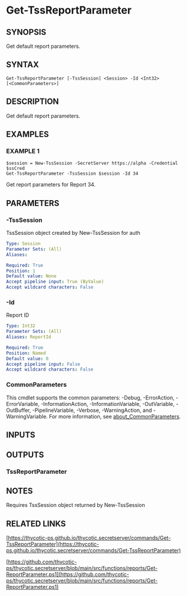 # Get-TssReportParameter

## SYNOPSIS
Get default report parameters.

## SYNTAX

```
Get-TssReportParameter [-TssSession] <Session> -Id <Int32> [<CommonParameters>]
```

## DESCRIPTION
Get default report parameters.

## EXAMPLES

### EXAMPLE 1
```
$session = New-TssSession -SecretServer https://alpha -Credential $ssCred
Get-TssReportParameter -TssSession $session -Id 34
```

Get report parameters for Report 34.

## PARAMETERS

### -TssSession
TssSession object created by New-TssSession for auth

```yaml
Type: Session
Parameter Sets: (All)
Aliases:

Required: True
Position: 1
Default value: None
Accept pipeline input: True (ByValue)
Accept wildcard characters: False
```

### -Id
Report ID

```yaml
Type: Int32
Parameter Sets: (All)
Aliases: ReportId

Required: True
Position: Named
Default value: 0
Accept pipeline input: False
Accept wildcard characters: False
```

### CommonParameters
This cmdlet supports the common parameters: -Debug, -ErrorAction, -ErrorVariable, -InformationAction, -InformationVariable, -OutVariable, -OutBuffer, -PipelineVariable, -Verbose, -WarningAction, and -WarningVariable. For more information, see [about_CommonParameters](http://go.microsoft.com/fwlink/?LinkID=113216).

## INPUTS

## OUTPUTS

### TssReportParameter
## NOTES
Requires TssSession object returned by New-TssSession

## RELATED LINKS

[https://thycotic-ps.github.io/thycotic.secretserver/commands/Get-TssReportParameter](https://thycotic-ps.github.io/thycotic.secretserver/commands/Get-TssReportParameter)

[https://github.com/thycotic-ps/thycotic.secretserver/blob/main/src/functions/reports/Get-ReportParameter.ps1](https://github.com/thycotic-ps/thycotic.secretserver/blob/main/src/functions/reports/Get-ReportParameter.ps1)


